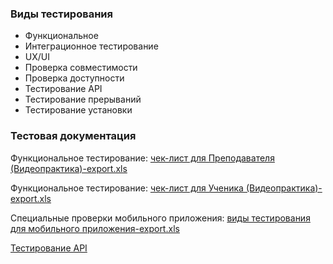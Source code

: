 ### Виды тестирования

- Функциональное
- Интеграционное тестирование
- UX/UI
- Проверка совместимости
- Проверка доступности
- Тестирование API
- Тестирование прерываний
- Тестирование установки

 

### Тестовая документация

Функциональное тестирование: [чек-лист для Преподавателя (Видеопрактика)-export.xls](https://github.com/ELvovo7/-Coursework-4-diploma-Skypro-/files/12064968/-.-export.xls)

Функциональное тестирование: [чек-лист для Ученика (Видеопрактика)-export.xls](https://github.com/ELvovo7/-Coursework-4-diploma-Skypro-/files/12064974/-.-export.xls)

Специальные проверки мобильного приложения: [виды тестирования для мобильного приложения-export.xls](https://github.com/ELvovo7/-Coursework-4-diploma-Skypro-/files/12064975/-export.xls)



[Тестирование API](https://www.postman.com/lively-equinox-634466/workspace/diploma-qa-33/collection/8605857-e2a63500-4cad-4e7b-b900-24c34c64a8b6?action=share&creator=8605857)
